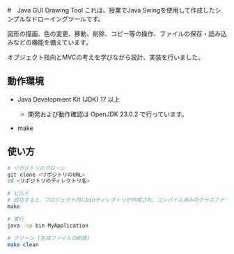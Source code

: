 #　Java GUI Drawing Tool
これは、授業でJava Swingを使用して作成したシンプルなドローイングツールです。

図形の描画、色の変更、移動、削除、コピー等の操作、ファイルの保存・読み込みなどの機能を備えています。

オブジェクト指向とMVCの考えを学びながら設計、実装を行いました。

## 動作環境
- Java Development Kit (JDK) 17 以上
  - 開発および動作確認は OpenJDK 23.0.2 で行っています。

- make

## 使い方
``` bash
# リポジトリのクローン
git clone <リポジトリのURL>
cd <リポジトリのディレクトリ名>

# ビルド
# 成功すると、プロジェクト内にbinディレクトリが作成され、コンパイル済みのクラスファイルが格納されます。
make

# 実行
java -cp bin MyApplication

# クリーン (生成ファイルの削除)
make clean
```
